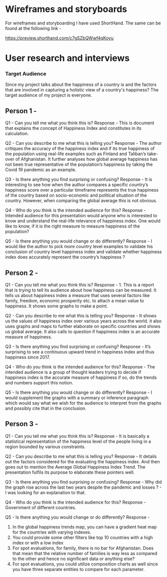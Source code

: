 # Wireframes and storyboards
For wireframes and storyboarding I have used ShortHand. The same can be found at the following link - 
<script src="https://carnegiemellon.shorthandstories.com/happiness-index-understanding-how-happy-a-nation-is/embed.js"></script>
https://preview.shorthand.com/c7gSZbQWwf4qKoyu

# User research and interviews
### Target Audience
Since my project talks about the happiness of a country is and the factors that are involved in capturing a holistic view of a country's happiness? The target audience of my project is everyone. 

## Person 1 - 
Q1 - Can you tell me what you think this is?
Response - This is document that explains the concept of Happiness Index and constitutes in its calculation. 

Q2 - Can you describe to me what this is telling you?
Response - The author critiques the accuracy of the happiness index and if its true happiness of the population using real-life examples such as Finland and Taliban’s take-over of Afghanistan. It further analyses how global average happiness has not been true representative of the population’s happiness by taking the Covid 19 pandemic as an example.

Q3 - Is there anything you find surprising or confusing?
Response - It is interesting to see how when the author compares a specific country’s happiness score over a particular timeframe represents the true happiness of the country based on socio-economic and political situation of the country. However, when comparing the global average this is not obvious.

Q4 - Who do you think is the intended audience for this?
Response - Intended audience for this presentation would anyone who is interested to know and understand the real-life relevance of happiness index. One would like to know, if it is the right measure to measure happiness of the population?

Q5 - Is there anything you would change or do differently?
Response - I would like the author to pick more country level examples to validate his conclusion of country level happiness index and validate whether happiness index does accurately represent the country’s happiness ?

## Person 2 - 
Q1 - Can you tell me what you think this is?
Response - 1.	This is a report that is trying to tell its audience about how happiness can be measured. It tells us about happiness index a measure that uses several factors like family, freedom, economic prosperity etc. to attach a mean value to happiness. It shows some graphs to make a point.

Q2 - Can you describe to me what this is telling you?
Response - It shows us the values of happiness index over various years across the world. it also uses graphs and maps to further elaborate on specific countries and shows us global average. It also calls to question if happiness index is an accurate measure of happiness.

Q3 - Is there anything you find surprising or confusing?
Response - It’s surprising to see a continuous upward trend in happiness index and thus happiness since 2017.

Q4 - Who do you think is the intended audience for this?
Response - The intended audience is a group of thought leaders trying to decide if happiness index is the accurate measure of happiness if so, do the trends and numbers support this notion.

Q5 - Is there anything you would change or do differently?
Response - I would supplement the graphs with a summary or inference paragraph which would say what we wish for the audience to interpret from the graphs and possibly cite that in the conclusion.

## Person 3 -
Q1 - Can you tell me what you think this is?
Response - It is basically a statistical representation of the happiness level of the people living in a region bounded by various constraints.

Q2 - Can you describe to me what this is telling you?
Response - It details out the factors considered for the evaluating the happiness index. And then goes out to mention the Average Global Happiness Index Trend. The presentation fulfils its purpose to elaborate these pointers well.

Q3 - Is there anything you find surprising or confusing?
Response - Why did the graph rise across the last two years despite the pandemic and losses ? - I was looking for an explanation to that.

Q4 - Who do you think is the intended audience for this?
Response - Government of different countries.

Q5 - Is there anything you would change or do differently?
Response -  
1. In the global happiness trends map, you can have a gradient heat map for the countries with varying indexes.
2. You could provide some other filters like top 10 countries with a high index or with a low index
3. For spot evaluations, for family, there is no bar for Afghanistan. Does that mean that the relative number of families is way less as compared to the other and hence no significant data or anything else?
4. For spot evaluations, you could utilize composition charts as well since you have three separate entities to compare for each parameter. 








